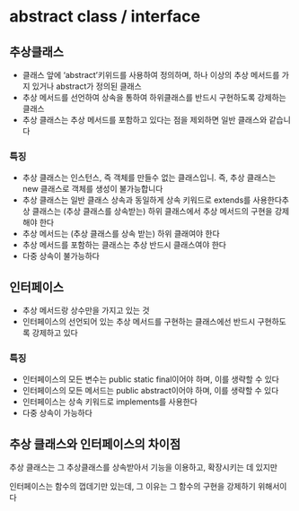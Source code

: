 # abstract class / interface

## 추상클래스

- 클래스 앞에 ‘abstract’키위드를 사용하여 정의하며, 하나 이상의 추상 메서드를 가지 있거나 abstract가 정의된 클래스
- 추상 메서드를 선언하여 상속을 통하여 하위클래스를 반드시 구현하도록 강제하는 클래스
- 추상 클래스는 추상 메서드를 포함하고 있다는 점을 제외하면 일반 클래스와 같습니다

### 특징

- 추상 클래스는 인스턴스, 즉 객체를 만들수 없는 클래스입니. 즉, 추상 클래스는 new 클래스로 객체를 생성이 불가능합니다
- 추상 클래스는 일반 클래스 상속과 동일하게 상속 키워드로 extends를 사용한다추상 클래스는 (추상 클래스를 상속받는) 하위 클래스에서 추상 메서드의 구현을 강제해야 한다
- 추상 메서드는 (추상 클래스를 상속 받는) 하위 클래여야 한다
- 추상 메서드를 포함하는 클래스는 추상 반드시 클래스여야 한다
- 다중 상속이 불가능하다

## 인터페이스

- 추상 메서드랑 상수만을 가지고 있는 것
- 인터페이스의 선언되어 있는 추상 메서드를 구현하는 클래스에선 반드시 구현하도록 강제하고 있다

### 특징

- 인터페이스의 모든 변수는 public static final이어야 하며, 이를 생략할 수 있다
- 인터페이스의 모든 메서드는 public abstract이어야 하며, 이를 생략할 수 있다
- 인터페이스는 상속 키워드로 implements를 사용한다
- 다중 상속이 가능하다

## 추상 클래스와 인터페이스의 차이점

추상 클래스는 그 추상클래스를 상속받아서 기능을 이용하고, 확장시키는 데 있지만

인터페이스는 함수의 껍데기만 있는데, 그 이유는 그 함수의 구현을 강제하기 위해서이다